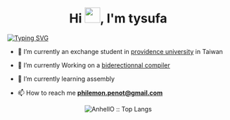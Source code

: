 <h1 align="center">Hi <img src="https://media.giphy.com/media/hvRJCLFzcasrR4ia7z/giphy.gif" width="35">, I'm tysufa</h1>

[![Typing SVG](https://readme-typing-svg.demolab.com?font=Fira+Code&pause=1000&center=true&width=435&lines=hello+world;core+dumped;lorem+ipsum)](https://git.io/typing-svg)

- 🔭 I’m currently an exchange student in [providence university](https://enpu.pu.edu.tw/) in Taiwan

- 🌱 I’m currently Working on a [biderectionnal compiler](https://github.com/tysufa/bidic)

- 🌱 I’m currently learning assembly 

- 📫 How to reach me **philemon.penot@gmail.com**

<p align="center"><img src="https://github-readme-stats.vercel.app/api/top-langs/?username=tysufa&langs_count=10&theme=tokyonight&layout=compact" alt="AnhellO :: Top Langs" /></p>
